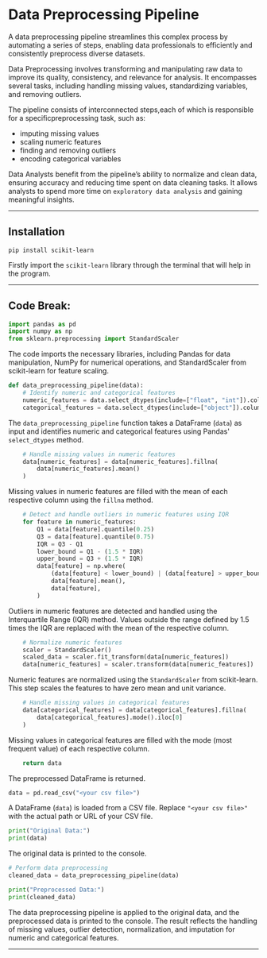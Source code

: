 # Data Preprocessing Pipeline

A data preprocessing pipeline streamlines this complex process by automating a series of steps, enabling data professionals to efficiently and consistently preprocess diverse datasets.

Data Preprocessing involves transforming and manipulating raw data to improve its quality, consistency, and relevance for analysis. It encompasses several tasks, including handling missing values, standardizing variables, and removing outliers.

The pipeline consists of interconnected steps,each of which is responsible for a specificpreprocessing task, such as:

- imputing missing values
- scaling numeric features
- finding and removing outliers
- encoding categorical variables

Data Analysts benefit from the pipeline’s ability to normalize and clean data, ensuring accuracy and reducing time spent on data cleaning tasks. It allows analysts to spend more time on `exploratory data analysis` and gaining meaningful insights.

-----

## Installation

```
pip install scikit-learn
```
Firstly import the `scikit-learn` library through the terminal that will help in the program.

-----

## Code Break:

```python
import pandas as pd
import numpy as np
from sklearn.preprocessing import StandardScaler
```

The code imports the necessary libraries, including Pandas for data manipulation, NumPy for numerical operations, and StandardScaler from scikit-learn for feature scaling.

```python
def data_preprocessing_pipeline(data):
    # Identify numeric and categorical features
    numeric_features = data.select_dtypes(include=["float", "int"]).columns
    categorical_features = data.select_dtypes(include=["object"]).columns
```

The `data_preprocessing_pipeline` function takes a DataFrame (`data`) as input and identifies numeric and categorical features using Pandas' `select_dtypes` method.

```python
    # Handle missing values in numeric features
    data[numeric_features] = data[numeric_features].fillna(
        data[numeric_features].mean()
    )
```

Missing values in numeric features are filled with the mean of each respective column using the `fillna` method.

```python
    # Detect and handle outliers in numeric features using IQR
    for feature in numeric_features:
        Q1 = data[feature].quantile(0.25)
        Q3 = data[feature].quantile(0.75)
        IQR = Q3 - Q1
        lower_bound = Q1 - (1.5 * IQR)
        upper_bound = Q3 + (1.5 * IQR)
        data[feature] = np.where(
            (data[feature] < lower_bound) | (data[feature] > upper_bound),
            data[feature].mean(),
            data[feature],
        )
```

Outliers in numeric features are detected and handled using the Interquartile Range (IQR) method. Values outside the range defined by 1.5 times the IQR are replaced with the mean of the respective column.

```python
    # Normalize numeric features
    scaler = StandardScaler()
    scaled_data = scaler.fit_transform(data[numeric_features])
    data[numeric_features] = scaler.transform(data[numeric_features])
```

Numeric features are normalized using the `StandardScaler` from scikit-learn. This step scales the features to have zero mean and unit variance.

```python
    # Handle missing values in categorical features
    data[categorical_features] = data[categorical_features].fillna(
        data[categorical_features].mode().iloc[0]
    )
```

Missing values in categorical features are filled with the mode (most frequent value) of each respective column.

```python
    return data
```

The preprocessed DataFrame is returned.

```python
data = pd.read_csv("<your csv file>")
```

A DataFrame (`data`) is loaded from a CSV file. Replace `"<your csv file>"` with the actual path or URL of your CSV file.

```python
print("Original Data:")
print(data)
```

The original data is printed to the console.

```python
# Perform data preprocessing
cleaned_data = data_preprocessing_pipeline(data)

print("Preprocessed Data:")
print(cleaned_data)
```

The data preprocessing pipeline is applied to the original data, and the preprocessed data is printed to the console. The result reflects the handling of missing values, outlier detection, normalization, and imputation for numeric and categorical features.

-----